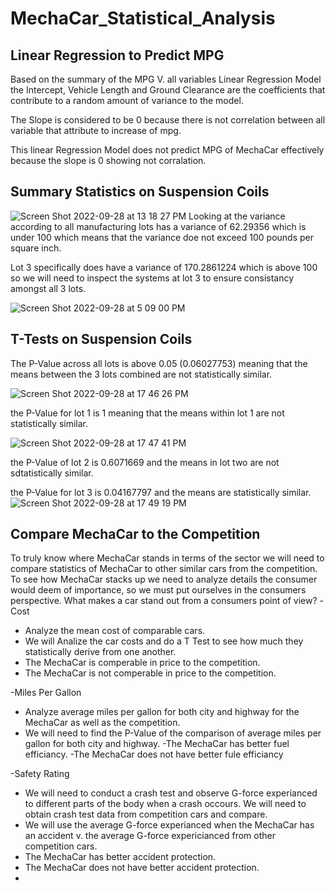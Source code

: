 # MechaCar_Statistical_Analysis

## Linear Regression to Predict MPG
Based on the summary of the MPG V. all variables Linear Regression Model the Intercept, Vehicle Length and Ground Clearance are the coefficients that contribute to a random amount of variance to the model. 

The Slope is considered to be 0 because there is not correlation between all variable that attribute to increase of mpg.

This linear Regression Model does not predict MPG of MechaCar effectively because the slope is 0 showing not corralation.

## Summary Statistics on Suspension Coils
![Screen Shot 2022-09-28 at 13 18 27 PM](https://user-images.githubusercontent.com/106132054/192858727-afc41254-36f7-4954-a031-899457cb6ed9.png)
Looking at the variance according to all manufacturing lots has a variance of 62.29356 which is under 100 which means that the variance doe not exceed 100 pounds per square inch.

Lot 3 specifically does have a variance of 170.2861224 which is above 100 so we will need to inspect the systems at lot 3 to ensure consistancy amongst all 3 lots. 

![Screen Shot 2022-09-28 at 5 09 00 PM](https://user-images.githubusercontent.com/106132054/192897649-073bb925-e7d6-45b2-9dae-ab3f56fe48ef.png)

## T-Tests on Suspension Coils
The P-Value across all lots is above 0.05 (0.06027753) meaning that the means between the 3 lots combined are not statistically similar. 

![Screen Shot 2022-09-28 at 17 46 26 PM](https://user-images.githubusercontent.com/106132054/192901900-84449370-2dcd-4090-91a2-dce91637e70c.png)

the P-Value for lot 1 is 1 meaning that the means within lot 1 are not statistically similar.

![Screen Shot 2022-09-28 at 17 47 41 PM](https://user-images.githubusercontent.com/106132054/192901994-e195b103-5c7a-4b96-a13d-460ed7b724ea.png)

the P-Value of lot 2 is 0.6071669 and the means in lot two are not sdtatistically similar.

the P-Value for lot 3 is 0.04167797 and the means are statistically similar.
![Screen Shot 2022-09-28 at 17 49 19 PM](https://user-images.githubusercontent.com/106132054/192902155-0cc0d7fd-cb0a-4bcf-9d15-015130a2c6ae.png)

## Compare MechaCar to the Competition
To truly know where MechaCar stands in terms of the sector we will need to compare statistics of MechaCar to other similar cars from the competition. To see how MechaCar stacks up we need to analyze details the consumer would deem of importance, so we must put ourselves in the consumers perspective.
What makes a car stand out from a consumers point of view?
-Cost 
  - Analyze the mean cost of comparable cars.
  - We will Analize the car costs and do a T Test to see how much they statistically derive from one another. 
  - The MechaCar is comperable in price to the competition.
  - The MechaCar is not comperable in price to the competition. 
  
-Miles Per Gallon 
  - Analyze average miles per gallon for both city and highway for the MechaCar as well as the competition. 
  - We will need to find the P-Value of the comparison of average miles per gallon for both city and highway.
  -The MechaCar has better fuel efficiancy.
  -The MechaCar does not have better fule efficiancy
  
-Safety Rating
  - We will need to conduct a crash test and observe G-force experianced to different parts of the body when a crash occours. We will need to obtain crash test data from competition cars and compare.
  - We will use the average G-force experianced when the MechaCar has an accident v. the average G-force expericianced from other competition cars.
  - The MechaCar has better accident protection.
  - The MechaCar does not have better accident protection. 
  -

